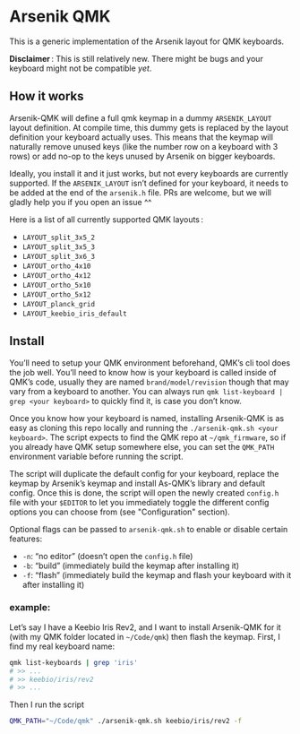 # Arsenik QMK

This is a generic implementation of the Arsenik layout for QMK keyboards.

**Disclaimer** : This is still relatively new. There might be bugs and your
keyboard might not be compatible *yet*.

## How it works

Arsenik-QMK will define a full qmk keymap in a dummy `ARSENIK_LAYOUT` layout
definition. At compile time, this dummy gets is replaced by the layout
definition your keyboard actually uses. This means that the keymap will
naturally remove unused keys (like the number row on a keyboard with 3 rows)
or add no-op to the keys unused by Arsenik on bigger keyboards.

Ideally, you install it and it just works, but not every keyboards are
currently supported. If the `ARSENIK_LAYOUT` isn’t defined for your keyboard,
it needs to be added at the end of the `arsenik.h` file. PRs are welcome, but
we will gladly help you if you open an issue ^^

Here is a list of all currently supported QMK layouts :

- `LAYOUT_split_3x5_2`
- `LAYOUT_split_3x5_3`
- `LAYOUT_split_3x6_3`
- `LAYOUT_ortho_4x10`
- `LAYOUT_ortho_4x12`
- `LAYOUT_ortho_5x10`
- `LAYOUT_ortho_5x12`
- `LAYOUT_planck_grid`
- `LAYOUT_keebio_iris_default`

## Install

You’ll need to setup your QMK environment beforehand, QMK’s cli tool does the
job well. You’ll need to know how is your keyboard is called inside of QMK’s
code, usually they are named `brand/model/revision` though that may vary from a
keyboard to another. You can always run `qmk list-keyboard | grep <your
keyboard>` to quickly find it, is case you don’t know.

Once you know how your keyboard is named, installing Arsenik-QMK is as easy as
cloning this repo locally and running the `./arsenik-qmk.sh <your keyboard>`.
The script expects to find the QMK repo at `~/qmk_firmware`, so if you already
have QMK setup somewhere else, you can set the `QMK_PATH` environment variable
before running the script.

The script will duplicate the default config for your keyboard, replace the
keymap by Arsenik’s keymap and install As-QMK’s library and default config.
Once this is done, the script will open the newly created `config.h` file with
your `$EDITOR` to let you immediately toggle the different config options you
can choose from (see "Configuration" section).

Optional flags can be passed to `arsenik-qmk.sh` to enable or disable certain
features:

- `-n`: “no editor” (doesn’t open the `config.h` file)
- `-b`: “build” (immediately build the keymap after installing it)
- `-f`: “flash” (immediately build the keymap and flash your keyboard with it
    after installing it)

### example:

Let’s say I have a Keebio Iris Rev2, and I want to install Arsenik-QMK for it
(with my QMK folder located in `~/Code/qmk`) then flash the keymap. First, I
find my real keyboard name:

```sh
qmk list-keyboards | grep 'iris'
# >> ...
# >> keebio/iris/rev2
# >> ...
```

Then I run the script

```sh
QMK_PATH="~/Code/qmk" ./arsenik-qmk.sh keebio/iris/rev2 -f
```

